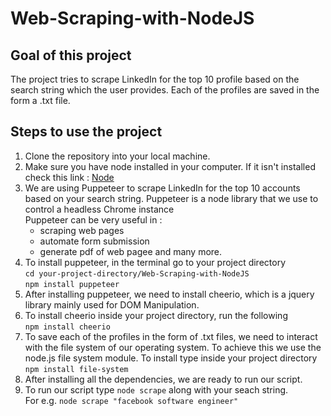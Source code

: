 # Web-Scraping-with-NodeJS
## Goal of this project
  The project tries to scrape LinkedIn for the top 10 profile based on the search string which the user provides. Each of the profiles are saved in the form a .txt file.  
## Steps to use the project
1. Clone the repository into your local machine.
2. Make sure you have node installed in your computer. If it isn't installed check this link :
   [Node](https://nodejs.org/en/)
3. We are using Puppeteer to scrape LinkedIn for the top 10 accounts based on your search string. Puppeteer is a node library that we use to control a headless Chrome instance<br/> 
  Puppeteer can be very useful in :
    * scraping web pages
    * automate form submission
    * generate pdf of web pagee and many more.
4. To install puppeteer, in the terminal go to your project directory<br/> 
    `cd your-project-directory/Web-Scraping-with-NodeJS`<br/>
    `npm install puppeteer`
5. After installing puppeteer, we need to install cheerio, which is a jquery library mainly used for DOM Manipulation.
6. To install cheerio inside your project directory, run the following<br/>
    `npm install cheerio`
7. To save each of the profiles in the form of .txt files, we need to interact with the file system of our operating system. To achieve this we use the node.js file system module. To install type inside your project directory
    `npm install file-system`
7. After installing all the dependencies, we are ready to run our script.
8. To run our script type `node scrape` along with your seach string. <br/>
   For e.g. `node scrape "facebook software engineer"`
